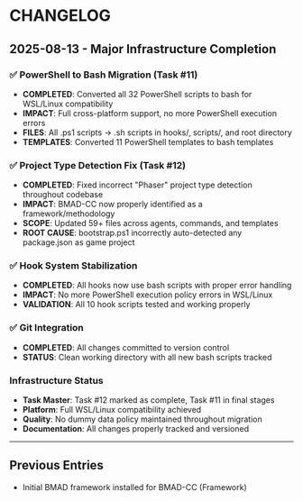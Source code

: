 # CHANGELOG

## 2025-08-13 - Major Infrastructure Completion

### ✅ PowerShell to Bash Migration (Task #11)
- **COMPLETED**: Converted all 32 PowerShell scripts to bash for WSL/Linux compatibility
- **IMPACT**: Full cross-platform support, no more PowerShell execution errors
- **FILES**: All .ps1 scripts → .sh scripts in hooks/, scripts/, and root directory
- **TEMPLATES**: Converted 11 PowerShell templates to bash templates

### ✅ Project Type Detection Fix (Task #12) 
- **COMPLETED**: Fixed incorrect "Phaser" project type detection throughout codebase
- **IMPACT**: BMAD-CC now properly identified as a framework/methodology
- **SCOPE**: Updated 59+ files across agents, commands, and templates
- **ROOT CAUSE**: bootstrap.ps1 incorrectly auto-detected any package.json as game project

### ✅ Hook System Stabilization
- **COMPLETED**: All hooks now use bash scripts with proper error handling
- **IMPACT**: No more PowerShell execution policy errors in WSL/Linux
- **VALIDATION**: All 10 hook scripts tested and working properly

### ✅ Git Integration
- **COMPLETED**: All changes committed to version control
- **STATUS**: Clean working directory with all new bash scripts tracked

### Infrastructure Status
- **Task Master**: Task #12 marked as complete, Task #11 in final stages
- **Platform**: Full WSL/Linux compatibility achieved
- **Quality**: No dummy data policy maintained throughout migration
- **Documentation**: All changes properly tracked and versioned

---

## Previous Entries
- Initial BMAD framework installed for BMAD-CC (Framework)
